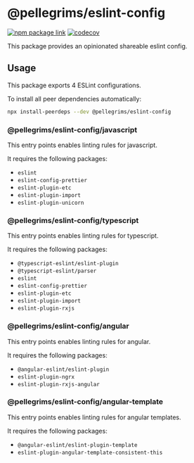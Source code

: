 # @pellegrims/eslint-config

[![npm package link](https://img.shields.io/npm/v/@pellegrims/eslint-config)](https://www.npmjs.com/package/@pellegrims/eslint-config)
[![codecov](https://codecov.io/gh/robinpellegrims/pellegrims/branch/master/graph/badge.svg?token=ZMFMQFBXR7&flag=eslint-config)](https://codecov.io/gh/robinpellegrims/pellegrims/tree/master/libs/eslint-config)

This package provides an opinionated shareable eslint config.

## Usage

This package exports 4 ESLint configurations.

To install all peer dependencies automatically:

```sh
npx install-peerdeps --dev @pellegrims/eslint-config
```

### @pellegrims/eslint-config/javascript

This entry points enables linting rules for javascript.

It requires the following packages:

- `eslint`
- `eslint-config-prettier`
- `eslint-plugin-etc`
- `eslint-plugin-import`
- `eslint-plugin-unicorn`

### @pellegrims/eslint-config/typescript

This entry points enables linting rules for typescript.

It requires the following packages:

- `@typescript-eslint/eslint-plugin`
- `@typescript-eslint/parser`
- `eslint`
- `eslint-config-prettier`
- `eslint-plugin-etc`
- `eslint-plugin-import`
- `eslint-plugin-rxjs`

### @pellegrims/eslint-config/angular

This entry points enables linting rules for angular.

It requires the following packages:

- `@angular-eslint/eslint-plugin`
- `eslint-plugin-ngrx`
- `eslint-plugin-rxjs-angular`

### @pellegrims/eslint-config/angular-template

This entry points enables linting rules for angular templates.

It requires the following packages:

- `@angular-eslint/eslint-plugin-template`
- `eslint-plugin-angular-template-consistent-this`
